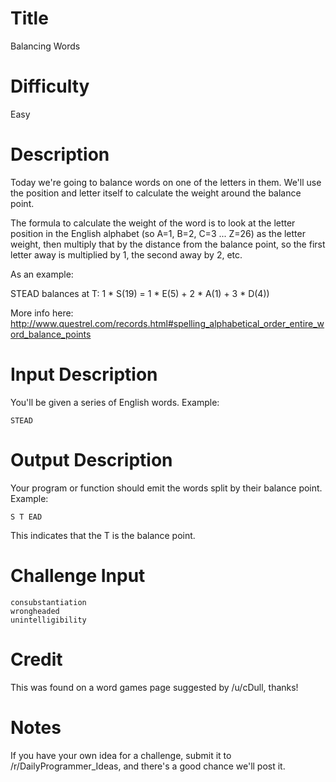 # Title

Balancing Words

# Difficulty

Easy

# Description

Today we're going to balance words on one of the letters in them. We'll use the position and letter itself to calculate the weight around the balance point.

The formula to calculate the weight of the word is to look at the letter position in the English alphabet (so A=1, B=2, C=3 ... Z=26) as the letter weight, then multiply that by the distance from the balance point, so the first letter away is multiplied by 1, the second away by 2, etc. 

As an example:

STEAD balances at T: 1 * S(19) = 1 * E(5) + 2 * A(1) + 3 * D(4))

More info here: http://www.questrel.com/records.html#spelling_alphabetical_order_entire_word_balance_points

# Input Description

You'll be given a series of English words. Example:

    STEAD

# Output Description

Your program or function should emit the words split by their balance point. Example:

    S T EAD
    
This indicates that the T is the balance point.

# Challenge Input

    consubstantiation
    wrongheaded
    unintelligibility
    
# Credit

This was found on a word games page suggested by /u/cDull, thanks!

# Notes

If you have your own idea for a challenge, submit it to /r/DailyProgrammer_Ideas, and there's a good chance we'll post it.
